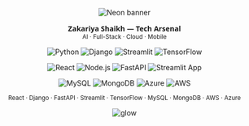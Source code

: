 <!-- Top Neon Wave Banner -->
<p align="center">
  <img src="https://capsule-render.vercel.app/api?type=waving&color=0:00E0FF,100:FF00FF&height=90&section=header&text=Tech+Arsenal&fontSize=28&fontColor=ffffff&animation=twinkle" alt="Neon banner"/>
</p>

<p align="center">
  <!-- Compact intro -->
  <strong style="font-family: 'Segoe UI', Roboto, Arial;">Zakariya Shaikh — Tech Arsenal</strong>
  <br/>
  <small>AI · Full-Stack · Cloud · Mobile</small>
</p>

<!-- Badges grid -->
<p align="center">
  <!-- Row 1 -->
  <img alt="Python" src="https://img.shields.io/badge/Python-000000?style=for-the-badge&logo=python&logoColor=00E0FF"/>
  <img alt="Django" src="https://img.shields.io/badge/Django-000000?style=for-the-badge&logo=django&logoColor=00E0FF"/>
  <img alt="Streamlit" src="https://img.shields.io/badge/Streamlit-000000?style=for-the-badge&logo=streamlit&logoColor=FF4B4B"/>
  <img alt="TensorFlow" src="https://img.shields.io/badge/TensorFlow-000000?style=for-the-badge&logo=tensorflow&logoColor=FF6F00"/>
</p>

<p align="center">
  <!-- Row 2 -->
  <img alt="React" src="https://img.shields.io/badge/React-000000?style=for-the-badge&logo=react&logoColor=61DAFB"/>
  <img alt="Node.js" src="https://img.shields.io/badge/Node.js-000000?style=for-the-badge&logo=node.js&logoColor=00FF00"/>
  <img alt="FastAPI" src="https://img.shields.io/badge/FastAPI-000000?style=for-the-badge&logo=fastapi&logoColor=00E0FF"/>
  <img alt="Streamlit App" src="https://img.shields.io/badge/Streamlit-App?style=for-the-badge&logo=streamlit&logoColor=FF4B4B"/>
</p>

<p align="center">
  <!-- Row 3 -->
  <img alt="MySQL" src="https://img.shields.io/badge/MySQL-000000?style=for-the-badge&logo=mysql&logoColor=2477A6"/>
  <img alt="MongoDB" src="https://img.shields.io/badge/MongoDB-000000?style=for-the-badge&logo=mongodb&logoColor=47A248"/>
  <img alt="Azure" src="https://img.shields.io/badge/Azure-000000?style=for-the-badge&logo=microsoftazure&logoColor=0078D4"/>
  <img alt="AWS" src="https://img.shields.io/badge/AWS-000000?style=for-the-badge&logo=amazonaws&logoColor=FF9900"/>
</p>

<!-- Short details row -->
<p align="center">
  <small>React · Django · FastAPI · Streamlit · TensorFlow · MySQL · MongoDB · AWS · Azure</small>
</p>

<!-- Footer neon glow -->
<p align="center">
  <img src="https://capsule-render.vercel.app/api?type=rounded&color=0:00E0FF,100:FF00FF&height=24" alt="glow" />
</p>
